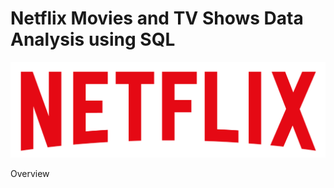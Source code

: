 # Netflix Movies and TV Shows Data Analysis using SQL

![Netflix_logo](https://github.com/Bharathbs12/netflix_sql_project/blob/main/logo.png)

Overview
